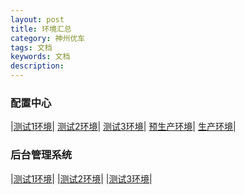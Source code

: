 ```yaml
---
layout: post
title: 环境汇总
category: 神州优车
tags: 文档
keywords: 文档
description: 
---
```

### 配置中心
|[测试1环境](http://cfcentertest.10101111.com)|
[测试2环境](http://cfcentertest02.10101111.com)|
[测试3环境](http://cfcentertest03.10101111.com)|
[预生产环境](http://cfcenterpre.10101111.com)|
[生产环境](http://cfcenter.10101111.com)|
### 后台管理系统
|[测试1环境](http://admintest.10101111.com)|
|[测试2环境](http://admintest02.10101111.com)|
|[测试3环境](http://admintest03.10101111.com)|
